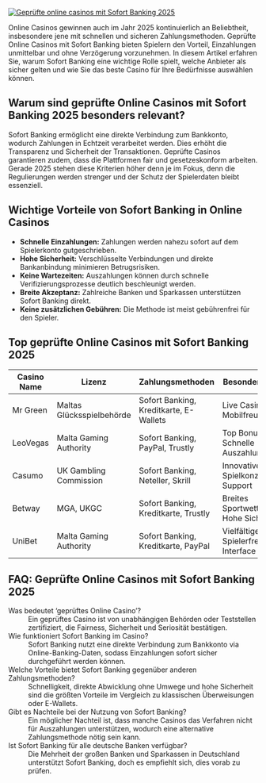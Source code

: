 [![Geprüfte online casinos mit Sofort Banking 2025](https://123-caf.pages.dev/gitsignup.png)](https://vrmoo.ru/Bt82HjjY)

<p>Online Casinos gewinnen auch im Jahr 2025 kontinuierlich an Beliebtheit, insbesondere jene mit schnellen und sicheren Zahlungsmethoden. Geprüfte Online Casinos mit Sofort Banking bieten Spielern den Vorteil, Einzahlungen unmittelbar und ohne Verzögerung vorzunehmen. In diesem Artikel erfahren Sie, warum Sofort Banking eine wichtige Rolle spielt, welche Anbieter als sicher gelten und wie Sie das beste Casino für Ihre Bedürfnisse auswählen können.</p>  <h2>Warum sind geprüfte Online Casinos mit Sofort Banking 2025 besonders relevant?</h2> <p>Sofort Banking ermöglicht eine direkte Verbindung zum Bankkonto, wodurch Zahlungen in Echtzeit verarbeitet werden. Dies erhöht die Transparenz und Sicherheit der Transaktionen. Geprüfte Casinos garantieren zudem, dass die Plattformen fair und gesetzeskonform arbeiten. Gerade 2025 stehen diese Kriterien höher denn je im Fokus, denn die Regulierungen werden strenger und der Schutz der Spielerdaten bleibt essenziell.</p>  <h2>Wichtige Vorteile von Sofort Banking in Online Casinos</h2> <ul> <li><strong>Schnelle Einzahlungen:</strong> Zahlungen werden nahezu sofort auf dem Spielerkonto gutgeschrieben.</li> <li><strong>Hohe Sicherheit:</strong> Verschlüsselte Verbindungen und direkte Bankanbindung minimieren Betrugsrisiken.</li> <li><strong>Keine Wartezeiten:</strong> Auszahlungen können durch schnelle Verifizierungsprozesse deutlich beschleunigt werden.</li> <li><strong>Breite Akzeptanz:</strong> Zahlreiche Banken und Sparkassen unterstützen Sofort Banking direkt.</li> <li><strong>Keine zusätzlichen Gebühren:</strong> Die Methode ist meist gebührenfrei für den Spieler.</li> </ul>  <h2>Top geprüfte Online Casinos mit Sofort Banking 2025</h2> <table> <thead> <tr> <th>Casino Name</th> <th>Lizenz</th> <th>Zahlungsmethoden</th> <th>Besondere Features</th> </tr> </thead> <tbody> <tr> <td>Mr Green</td> <td>Maltas Glücksspielbehörde</td> <td>Sofort Banking, Kreditkarte, E-Wallets</td> <td>Live Casino, Mobilfreundlich</td> </tr> <tr> <td>LeoVegas</td> <td>Malta Gaming Authority</td> <td>Sofort Banking, PayPal, Trustly</td> <td>Top Bonusaktionen, Schnelle Auszahlungen</td> </tr> <tr> <td>Casumo</td> <td>UK Gambling Commission</td> <td>Sofort Banking, Neteller, Skrill</td> <td>Innovatives Spielkonzept, 24/7 Support</td> </tr> <tr> <td>Betway</td> <td>MGA, UKGC</td> <td>Sofort Banking, Kreditkarte, Trustly</td> <td>Breites Sportwettenangebot, Hohe Sicherheit</td> </tr> <tr> <td>UniBet</td> <td>Malta Gaming Authority</td> <td>Sofort Banking, Kreditkarte, PayPal</td> <td>Vielfältige Spiele, Spielerfreundliches Interface</td> </tr> </tbody> </table>  <h2>FAQ: Geprüfte Online Casinos mit Sofort Banking 2025</h2> <dl> <dt>Was bedeutet ‘geprüftes Online Casino’?</dt> <dd>Ein geprüftes Casino ist von unabhängigen Behörden oder Teststellen zertifiziert, die Fairness, Sicherheit und Seriosität bestätigen.</dd>  <dt>Wie funktioniert Sofort Banking im Casino?</dt> <dd>Sofort Banking nutzt eine direkte Verbindung zum Bankkonto via Online-Banking-Daten, sodass Einzahlungen sofort sicher durchgeführt werden können.</dd>  <dt>Welche Vorteile bietet Sofort Banking gegenüber anderen Zahlungsmethoden?</dt> <dd>Schnelligkeit, direkte Abwicklung ohne Umwege und hohe Sicherheit sind die größten Vorteile im Vergleich zu klassischen Überweisungen oder E-Wallets.</dd>  <dt>Gibt es Nachteile bei der Nutzung von Sofort Banking?</dt> <dd>Ein möglicher Nachteil ist, dass manche Casinos das Verfahren nicht für Auszahlungen unterstützen, wodurch eine alternative Zahlungsmethode nötig sein kann.</dd>  <dt>Ist Sofort Banking für alle deutsche Banken verfügbar?</dt> <dd>Die Mehrheit der großen Banken und Sparkassen in Deutschland unterstützt Sofort Banking, doch es empfiehlt sich, dies vorab zu prüfen.</dd> </dl>